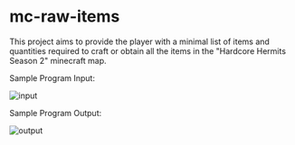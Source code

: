 # mc-raw-items

This project aims to provide the player with a minimal list of items and quantities required to craft or obtain all the items in the "Hardcore Hermits Season 2" minecraft map.

Sample Program Input:

![input](https://i.imgur.com/ZZEmLs2.png)



Sample Program Output:

![output](https://i.imgur.com/Yk59f02.png)
